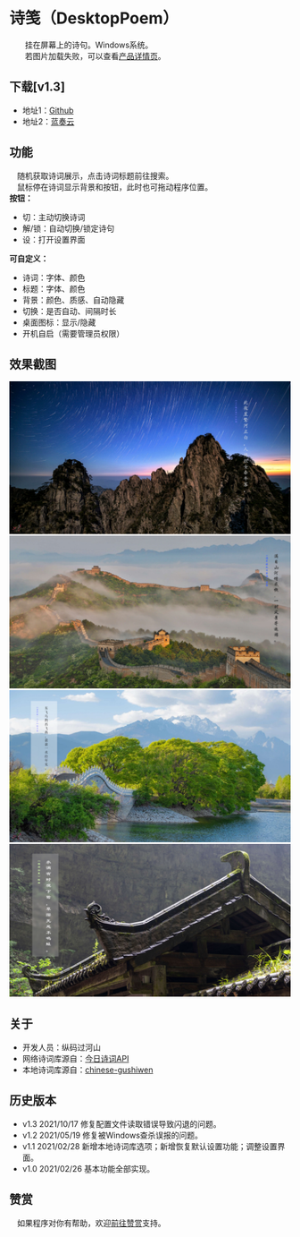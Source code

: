 # 诗笺（DesktopPoem）
　　挂在屏幕上的诗句。Windows系统。     
　　若图片加载失败，可以查看[产品详情页](https://tp1415926535.gitee.io/shijian_detail.html)。

**下载[v1.3]**
-
- 地址1：[Github](https://github.com/tp1415926535/DesktopPoem/raw/main/%E8%AF%97%E7%AC%BAv1.3.rar)
- 地址2：[蓝奏云](https://www.lanzouw.com/ihXICvgof8j)   

**功能**
-
　随机获取诗词展示，点击诗词标题前往搜索。    
　鼠标停在诗词显示背景和按钮，此时也可拖动程序位置。     
**按钮：**
- 切：主动切换诗词
- 解/锁：自动切换/锁定诗句
- 设：打开设置界面  

**可自定义：**
- 诗词：字体、颜色
- 标题：字体、颜色
- 背景：颜色、质感、自动隐藏
- 切换：是否自动、间隔时长
- 桌面图标：显示/隐藏
- 开机自启（需要管理员权限）


**效果截图**
-
![截图1：无背景](https://github.com/tp1415926535/DesktopPoem/blob/main/%E6%95%88%E6%9E%9C%E6%88%AA%E5%9B%BE/%E6%88%AA%E5%9B%BE1.png)    
![截图2：无背景](https://github.com/tp1415926535/DesktopPoem/blob/main/%E6%95%88%E6%9E%9C%E6%88%AA%E5%9B%BE/%E6%88%AA%E5%9B%BE2.png)   
![截图3：半透明背景](https://github.com/tp1415926535/DesktopPoem/blob/main/%E6%95%88%E6%9E%9C%E6%88%AA%E5%9B%BE/%E6%88%AA%E5%9B%BE3.png)   
![截图4：磨砂玻璃背景](https://github.com/tp1415926535/DesktopPoem/blob/main/%E6%95%88%E6%9E%9C%E6%88%AA%E5%9B%BE/%E6%88%AA%E5%9B%BE4.png)   

**关于**
-
- 开发人员：纵码过河山  
- 网络诗词库源自：[今日诗词API](https://github.com/xenv/gushici)
- 本地诗词库源自：[chinese-gushiwen](https://github.com/caoxingyu/chinese-gushiwen)

**历史版本**
-
- v1.3 2021/10/17 修复配置文件读取错误导致闪退的问题。
- v1.2 2021/05/19 修复被Windows查杀误报的问题。
- v1.1 2021/02/28 新增本地诗词库选项；新增恢复默认设置功能；调整设置界面。
- v1.0 2021/02/26 基本功能全部实现。
    
**赞赏**   
- 
　如果程序对你有帮助，欢迎[前往赞赏](https://tp1415926535.gitee.io/reward.html)支持。    
